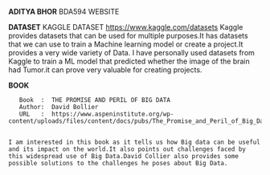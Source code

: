**ADITYA BHOR**
BDA594 WEBSITE

**DATASET**
        KAGGLE DATASET https://www.kaggle.com/datasets
  Kaggle provides datasets that can be used for multiple purposes.It has datasets that we can use to train a Machine learning model or create a project.It provides a very wide variety of Data.
   I have personally used datasets from Kaggle to train a ML model that predicted whether the image of the brain had Tumor.it can prove very valuable for creating projects.



**BOOK**

       Book  :  THE PROMISE AND PERIL OF BIG DATA
       Author:  David Bollier
       URL   :  https://www.aspeninstitute.org/wp-content/uploads/files/content/docs/pubs/The_Promise_and_Peril_of_Big_Data.pdf


    I am interested in this book as it tells us how Big data can be useful and its impact on the world.It also points out challenges faced by this widespread use of Big Data.David Collier also provides some possible solutions to the challenges he poses about Big Data.
